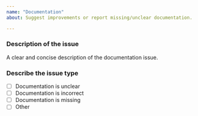 ```yaml
---
name: "Documentation"
about: Suggest improvements or report missing/unclear documentation.

---
```


### **Description of the issue**
A clear and concise description of the documentation issue.

### **Describe the issue type**

- [ ] Documentation is unclear
- [ ] Documentation is incorrect
- [ ] Documentation is missing
- [ ] Other
